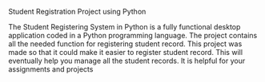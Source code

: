 Student Registration Project using Python

The Student Registering System in Python is a fully functional desktop application coded in a Python programming language. The project contains all the needed function for registering student record. This project was made so that it could make it easier to register student record. This will eventually help you manage all the student records. It is helpful for your assignments and projects
